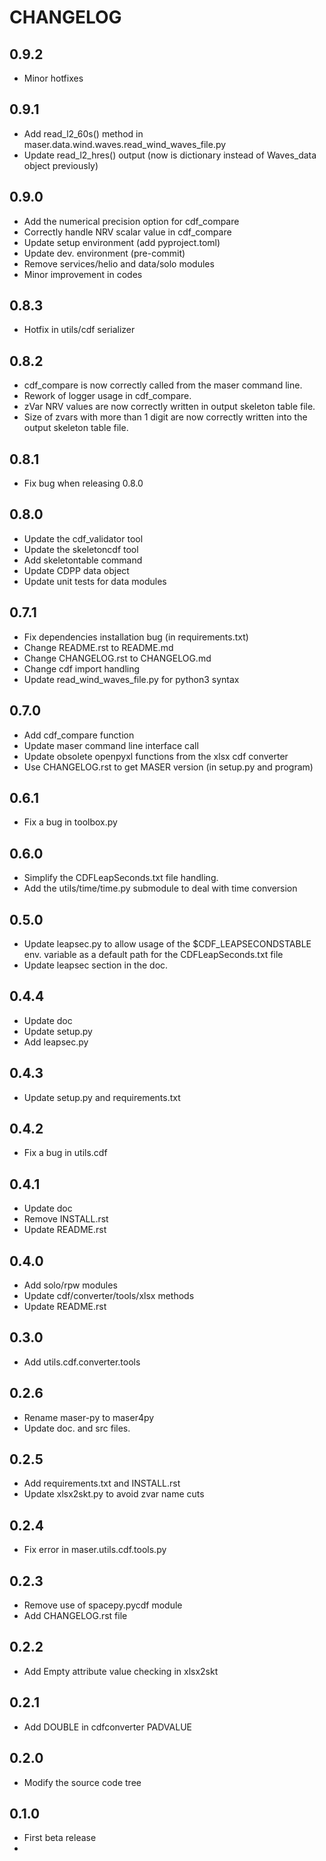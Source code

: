 CHANGELOG
====================

0.9.2
------
- Minor hotfixes

0.9.1
-----
- Add read_l2_60s() method in maser.data.wind.waves.read_wind_waves_file.py
- Update read_l2_hres() output (now is dictionary instead of Waves_data object previously)

0.9.0
-----
* Add the numerical precision option for cdf_compare
* Correctly handle NRV scalar value in cdf_compare
* Update setup environment (add pyproject.toml)
* Update dev. environment (pre-commit)
* Remove services/helio and data/solo modules
* Minor improvement in codes

0.8.3
-----
* Hotfix in utils/cdf serializer

0.8.2
-----
* cdf_compare is now correctly called from the maser command line.
* Rework of logger usage in cdf_compare.
* zVar NRV values are now correctly written in output skeleton table file.
* Size of zvars with more than 1 digit are now correctly written into the output skeleton table file.

0.8.1
-----
* Fix bug when releasing 0.8.0

0.8.0
-----
* Update the cdf_validator tool
* Update the skeletoncdf tool
* Add skeletontable command
* Update CDPP data object
* Update unit tests for data modules

0.7.1
-----
* Fix dependencies installation bug (in requirements.txt)
* Change README.rst to README.md
* Change CHANGELOG.rst to CHANGELOG.md
* Change cdf import handling
* Update read_wind_waves_file.py for python3 syntax

0.7.0
-----
* Add cdf_compare function
* Update maser command line interface call
* Update obsolete openpyxl functions from the xlsx cdf converter
* Use CHANGELOG.rst to get MASER version (in setup.py and program)

0.6.1
-----
* Fix a bug in toolbox.py

0.6.0
-----
* Simplify the CDFLeapSeconds.txt file handling.
* Add the utils/time/time.py submodule to deal with time conversion


0.5.0
-----
* Update leapsec.py to allow usage of the $CDF_LEAPSECONDSTABLE env. variable as a default path for the CDFLeapSeconds.txt file
* Update leapsec section in the doc.

0.4.4
-----
* Update doc
* Update setup.py
* Add leapsec.py

0.4.3
-----
* Update setup.py and requirements.txt

0.4.2
-----
* Fix a bug in utils.cdf

0.4.1
-----
* Update doc
* Remove INSTALL.rst
* Update README.rst

0.4.0
-----
* Add solo/rpw modules
* Update cdf/converter/tools/xlsx methods
* Update README.rst

0.3.0
-----
* Add utils.cdf.converter.tools

0.2.6
-----
* Rename maser-py to maser4py
* Update doc. and src files.

0.2.5
-----
* Add requirements.txt and INSTALL.rst
* Update xlsx2skt.py to avoid zvar name cuts

0.2.4
-----
* Fix error in maser.utils.cdf.tools.py

0.2.3
-----
* Remove use of spacepy.pycdf module
* Add CHANGELOG.rst file

0.2.2
-----
* Add Empty attribute value checking in xlsx2skt

0.2.1
-----
* Add DOUBLE in cdfconverter PADVALUE

0.2.0
-----
* Modify the source code tree

0.1.0
-----
* First beta release
*

